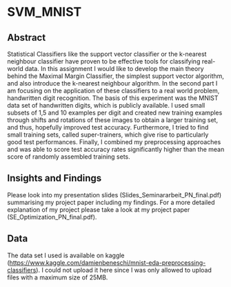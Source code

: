 # SVM_MNIST
## Abstract
Statistical Classifiers like the support vector classifier or the k-nearest neighbour classifier have proven to be effective tools for classifying real-world data.
In this assignment I would like to develop the main theory behind the Maximal
Margin Classifier, the simplest support vector algorithm, and also introduce
the k-nearest neighbour algorithm. In the second part I am focusing on the
application of these classifiers to a real world problem, handwritten digit recognition. The basis of this experiment was the MNIST data set of handwritten
digits, which is publicly available. I used small subsets of 1,5 and 10 examples
per digit and created new training examples through shifts and rotations of
these images to obtain a larger training set, and thus, hopefully improved test
accuracy. Furthermore, I tried to find small training sets, called super-trainers,
which give rise to particularly good test performances. Finally, I combined my
preprocessing approaches and was able to score test accuracy rates significantly
higher than the mean score of randomly assembled training sets.
## Insights and Findings
Please look into my presentation slides (Slides_Seminararbeit_PN_final.pdf) summarising my project paper including my findings. For a more detailed explanation of my project please take a look at my project paper (SE_Optimization_PN_final.pdf).

## Data
The data set I used is available on kaggle (https://www.kaggle.com/damienbeneschi/mnist-eda-preprocessing-classifiers). I could not upload it here since I was only allowed to upload files with a maximum size of 25MB. 
